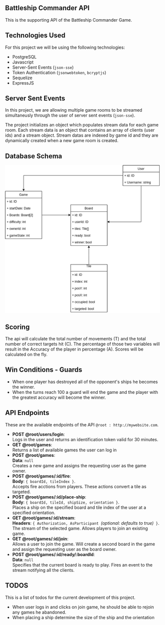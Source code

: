## Battleship Commander API
This is the supporting API of the Battleship Commander Game.

## Technologies Used
For this project we will be using the following technologies:
* PostgreSQL
* Javascript
* Server-Sent Events (`json-sse`)
* Token Authentication (`jsonwebtoken`, `bcryptjs`)
* Sequelize
* ExpressJS

## Server Sent Events
In this project, we are allowing multiple game rooms to be streamed simultaneusly through the user of server sent events (`json-sse`).

The project initializes an object which populates stream data for each game room. Each stream data is an object that contains an array of clients (user ids) and a stream object. Stream datas are indexed by game id and they are dynamically created when a new game room is created.

## Database Schema
![alt text](https://raw.githubusercontent.com/lakylekidd/battleship-commander-api/master/db_schema.png "Database Image")

## Scoring
The api will calculate the total number of movements (T) and the total number of correct targets hit (C). The percentage of those two variables will result in the Accuracy of the player in percentage (A). Scores will be calculated on the fly.

## Win Conditions - Guards
* When one player has destroyed all of the opponent's ships he becomes the winner.
* When the turns reach 100 a guard will end the game and the player with the greatest accuracy will become the winner.

## API Endpoints
These are the available endpoints of the API `@root : http://mywebsite.com`.
* **POST @root/users/login**:  
    Logs in the user and returns an identification token valid for 30 minutes.
* **GET @root/games**:  
    Returns a list of available games the user can log in
* **POST @root/games**:  
    **Data**: `null`  
    Creates a new game and assigns the requesting user as the game owner.
* **POST @root/games/:id/fire**:  
    **Body**: `{ boardId, tileIndex }`.  
    Accepts fire acctions from players. These actions convert a tile as targeted.
* **POST @root/games/:id/place-ship**:  
    **Body**: `{ boardId, tileId, shipSize, orientation }`.  
    Places a ship on the specified board and tile index of the user at a specified orientation.
* **GET @root/games/:id/stream**:  
    **Headers**: `{ Authorization, AsParticipant `*(optional: defaults to true)*` }`.  
    The stream of the selected game. Allows players to join an existing game.
* **GET @root/games/:id/join**:  
    Allows a user to join the game. Will create a second board in the game and assign the requesting user as the board owner.
* **POST @root/games/:id/ready/:boardId**:  
    **Data**: `null`  
    Specifies that the current board is ready to play. Fires an event to the stream notifying all the clients.

## TODOS
This is a list of todos for the current development of this project.
* When user logs in and clicks on join game, he should be able to rejoin any games he abandoned.
* When placing a ship determine the size of the ship and the orientation
